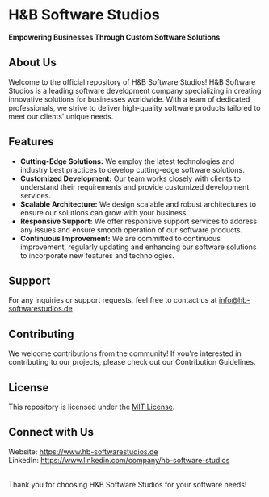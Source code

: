 # H&B Software Studios
**Empowering Businesses Through Custom Software Solutions**

## About Us
Welcome to the official repository of H&B Software Studios! 
H&B Software Studios is a leading software development company specializing in creating innovative solutions for businesses worldwide. With a team of dedicated professionals, we strive to deliver high-quality software products tailored to meet our clients' unique needs.

## Features
- **Cutting-Edge Solutions:** We employ the latest technologies and industry best practices to develop cutting-edge software solutions.
- **Customized Development:** Our team works closely with clients to understand their requirements and provide customized development services.
- **Scalable Architecture:** We design scalable and robust architectures to ensure our solutions can grow with your business.
- **Responsive Support:** We offer responsive support services to address any issues and ensure smooth operation of our software products.
- **Continuous Improvement:** We are committed to continuous improvement, regularly updating and enhancing our software solutions to incorporate new features and technologies.

## Support
For any inquiries or support requests, feel free to contact us at info@hb-softwarestudios.de

## Contributing
We welcome contributions from the community! If you're interested in contributing to our projects, please check out our Contribution Guidelines.

## License
This repository is licensed under the [MIT License](https://github.com/HBSoftwareStudios/HBSoftwareStudios/blob/main/LICENSE).

## Connect with Us
Website: https://www.hb-softwarestudios.de <br/>
LinkedIn: https://www.linkedin.com/company/hb-software-studios

<br/> Thank you for choosing H&B Software Studios for your software needs!
